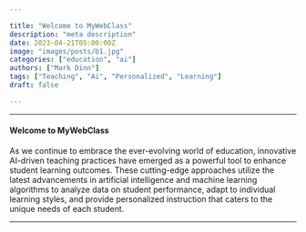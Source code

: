 ```yaml
---

title: "Welcome to MyWebClass"
description: "meta description"
date: 2023-04-21T05:00:00Z
image: "images/posts/b1.jpg"
categories: ["education", "ai"]
authors: ["Mark Dinn"]
tags: ["Teaching", "Ai", "Personalized", "Learning"]
draft: false

---
```


---

#### Welcome to MyWebClass

As we continue to embrace the ever-evolving world of education, innovative AI-driven teaching practices have emerged as a powerful tool to enhance student learning outcomes. These cutting-edge approaches utilize the latest advancements in artificial intelligence and machine learning algorithms to analyze data on student performance, adapt to individual learning styles, and provide personalized instruction that caters to the unique needs of each student.




---

